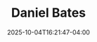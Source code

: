 ---
title: Daniel Bates
date: 2025-10-04T16:21:47-04:00
featured_image: Daniel-Bates.webp
featured_image_attr: 
featured_image_attr_link: 
featured_image_alt: 
featured_image_caption: 
Socials:
  Facebook: DanielBatesTenor
  Twitter: 
  Instagram: 
  LinkedIn: daniel-bates-6665a6a4
  IBDB: 
  IMDb:
  Website: https://www.danielbatestenor.com/
---